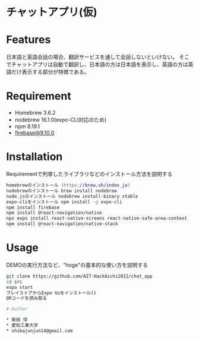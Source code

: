 # チャットアプリ(仮)

# Features

日本語と英語会話の場合、翻訳サービスを通して会話しないといけない。
そこでチャットアプリは自動で翻訳し、日本語の方は日本語を表示し、英語の方は英語だけ表示する部分が特徴である。

# Requirement

* Homebrew 3.6.2
* nodebrew 16.1.0(expo-CLI対応のため)
* npm 8.19.1
* firebase@9.10.0


# Installation

Requirementで列挙したライブラリなどのインストール方法を説明する

```zsh
homebrewのインストール (https://brew.sh/index_ja)
nodebrewのインストール brew install nodebrew
node.jsのインストール nodebrew install-binary stable
expo-cliをインストール npm install -g expo-cli
npm install firebase
npm install @react-navigation/native
npx expo install react-native-screens react-native-safe-area-context
npm install @react-navigation/native-stack
```

# Usage

DEMOの実行方法など、"hoge"の基本的な使い方を説明する

```bash
git clone https://github.com/AIT-HackAichi2022/chat_app
cd src
expo start
プレイストアからExpo Goをインストール()
QRコードを読み取る

# Author

* 柴田 惇
* 愛知工業大学
* shibajunjun14@gmail.com

